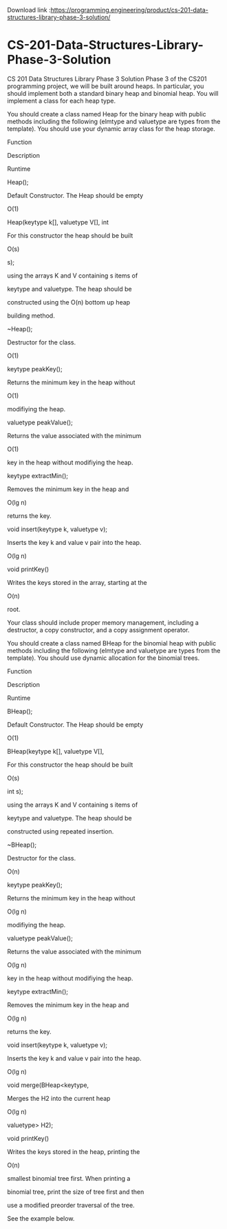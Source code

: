 Download link :https://programming.engineering/product/cs-201-data-structures-library-phase-3-solution/

# CS-201-Data-Structures-Library-Phase-3-Solution
CS 201 Data Structures Library Phase 3 Solution
Phase 3 of the CS201 programming project, we will be built around heaps. In particular, you should implement both a standard binary heap and binomial heap. You will implement a class for each heap type.

You should create a class named Heap for the binary heap with public methods including the following (elmtype and valuetype are types from the template). You should use your dynamic array class for the heap storage.

Function

Description

Runtime

Heap();

Default Constructor. The Heap should be empty

O(1)

Heap(keytype k[], valuetype V[], int

For this constructor the heap should be built

O(s)

s);

using the arrays K and V containing s items of

keytype and valuetype. The heap should be

constructed using the O(n) bottom up heap

building method.

~Heap();

Destructor for the class.

O(1)

keytype peakKey();

Returns the minimum key in the heap without

O(1)

modifiying the heap.

valuetype peakValue();

Returns the value associated with the minimum

O(1)

key in the heap without modifiying the heap.

keytype extractMin();

Removes the minimum key in the heap and

O(lg n)

returns the key.

void insert(keytype k, valuetype v);

Inserts the key k and value v pair into the heap.

O(lg n)

void printKey()

Writes the keys stored in the array, starting at the

O(n)

root.

Your class should include proper memory management, including a destructor, a copy constructor, and a copy assignment operator.

You should create a class named BHeap for the binomial heap with public methods including the following (elmtype and valuetype are types from the template). You should use dynamic allocation for the binomial trees.

Function

Description

Runtime

BHeap();

Default Constructor. The Heap should be empty

O(1)

BHeap(keytype k[], valuetype V[],

For this constructor the heap should be built

O(s)

int s);

using the arrays K and V containing s items of

keytype and valuetype. The heap should be

constructed using repeated insertion.

~BHeap();

Destructor for the class.

O(n)

keytype peakKey();

Returns the minimum key in the heap without

O(lg n)

modifiying the heap.

valuetype peakValue();

Returns the value associated with the minimum

O(lg n)

key in the heap without modifiying the heap.

keytype extractMin();

Removes the minimum key in the heap and

O(lg n)

returns the key.

void insert(keytype k, valuetype v);

Inserts the key k and value v pair into the heap.

O(lg n)

void merge(BHeap<keytype,

Merges the H2 into the current heap

O(lg n)

valuetype> H2);

void printKey()

Writes the keys stored in the heap, printing the

O(n)

smallest binomial tree first. When printing a

binomial tree, print the size of tree first and then

use a modified preorder traversal of the tree.

See the example below.
